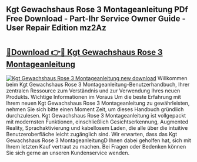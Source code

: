## Kgt Gewachshaus Rose 3 Montageanleitung PDf Free Download - Part-Ihr Service Owner Guide - User Repair Edition mz2Az

# <h2><a href="http://df8catk.blite.top/?on=Kgt+Gewachshaus+Rose+3+Montageanleitung">🔗Download 👉🔴 Kgt Gewachshaus Rose 3 Montageanleitung</a></h2>

[![Kgt Gewachshaus Rose 3 Montageanleitung new download](https://i.imgur.com/lujVjoI.png)](http://df8catk.blite.top/?on=Kgt+Gewachshaus+Rose+3+Montageanleitung)
Willkommen beim Kgt Gewachshaus Rose 3 Montageanleitung-Benutzerhandbuch, Ihrer zentralen Ressource zum Verständnis und zur Verwendung Ihres neuen Produkts. Wichtige Informationen im Voraus Um die beste Erfahrung mit Ihrem neuen Kgt Gewachshaus Rose 3 Montageanleitung zu gewährleisten, nehmen Sie sich bitte einen Moment Zeit, um dieses Handbuch gründlich durchzulesen. Kgt Gewachshaus Rose 3 Montageanleitung ist vollgepackt mit modernsten Funktionen, einschließlich Gesichtserkennung, Augmented Reality, Sprachaktivierung und kabellosem Laden, die alle über die intuitive Benutzeroberfläche leicht zugänglich sind. Wir erwarten, dass das Kgt Gewachshaus Rose 3 MontageanleitungD Ihnen dabei geholfen hat, sich mit Ihrem letzten Kauf vertraut zu machen. Bei Fragen oder Bedenken können Sie sich gerne an unseren Kundenservice wenden.
